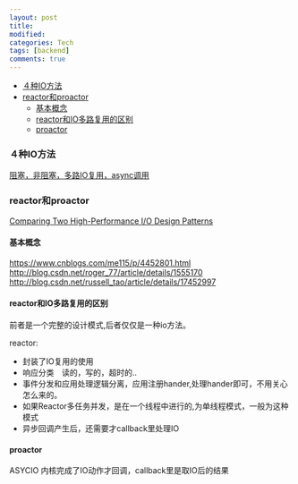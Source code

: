 ```yaml
---
layout: post
title:
modified:
categories: Tech
tags: [backend]
comments: true
---
```


<!-- TOC -->

- [４种IO方法](#４种IO方法)
- [reactor和proactor](#reactor和proactor)
  - [基本概念](#基本概念)
  - [reactor和IO多路复用的区别](#reactor和IO多路复用的区别)
  - [proactor](#proactor)

<!-- /TOC -->

### ４种IO方法

[阻塞，非阻塞，多路IO复用，async调用](http://blog.csdn.net/historyasamirror/article/details/5778378)

### reactor和proactor

[Comparing Two High-Performance I/O Design Patterns](http://www.artima.com/articles/io_design_patternsP.html)

#### 基本概念

<https://www.cnblogs.com/me115/p/4452801.html>
<http://blog.csdn.net/roger_77/article/details/1555170>
<http://blog.csdn.net/russell_tao/article/details/17452997>

#### reactor和IO多路复用的区别

前者是一个完整的设计模式,后者仅仅是一种io方法。

reactor:

- 封装了IO复用的使用
- 响应分类　读的，写的，超时的..
- 事件分发和应用处理逻辑分离，应用注册hander,处理hander即可，不用关心怎么来的。
- 如果Reactor多任务并发，是在一个线程中进行的,为单线程模式，一般为这种模式
- 异步回调产生后，还需要才callback里处理IO

#### proactor

ASYCIO 内核完成了IO动作才回调，callback里是取IO后的结果
